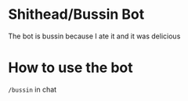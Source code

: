 # Shithead/Bussin Bot
The bot is bussin because I ate it and it was delicious

# How to use the bot
`/bussin` in chat